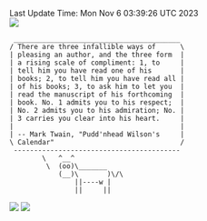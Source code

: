 Last Update Time: 
Mon Nov  6 03:39:26 UTC 2023
<br>![](https://img.shields.io/badge/%E5%A4%A7%E5%AE%B6-%E5%AE%89%E5%AE%89-green)<br>
```
 _________________________________________
/ There are three infallible ways of      \
| pleasing an author, and the three form  |
| a rising scale of compliment: 1, to     |
| tell him you have read one of his       |
| books; 2, to tell him you have read all |
| of his books; 3, to ask him to let you  |
| read the manuscript of his forthcoming  |
| book. No. 1 admits you to his respect;  |
| No. 2 admits you to his admiration; No. |
| 3 carries you clear into his heart.     |
|                                         |
| -- Mark Twain, "Pudd'nhead Wilson's     |
\ Calendar"                               /
 -----------------------------------------
        \   ^__^
         \  (oo)\_______
            (__)\       )\/\
                ||----w |
                ||     ||
```
![](https://github-readme-stats.vercel.app/api?username=chenlitw)
![](https://github-readme-stats.vercel.app/api/top-langs/?username=chenlitw)
